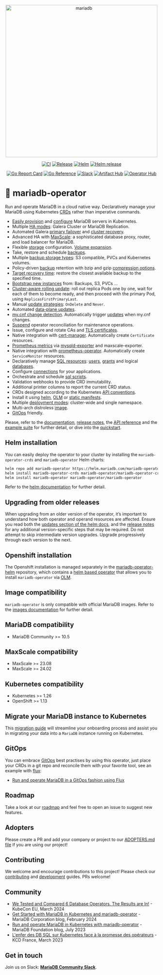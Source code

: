 <p align="center" width="100%">
<img src="https://mariadb-operator.github.io/mariadb-operator/assets/mariadb_centered_whitebg.svg" alt="mariadb" width="500"/>
</p>

<p align="center">
<a href="https://github.com/mariadb-operator/mariadb-operator/actions/workflows/ci.yml"><img src="https://github.com/mariadb-operator/mariadb-operator/actions/workflows/ci.yml/badge.svg" alt="CI"></a>
<a href="https://github.com/mariadb-operator/mariadb-operator/actions/workflows/release.yml"><img src="https://github.com/mariadb-operator/mariadb-operator/actions/workflows/release.yml/badge.svg" alt="Release"></a>
<a href="https://github.com/mariadb-operator/mariadb-operator/actions/workflows/helm.yml"><img src="https://github.com/mariadb-operator/mariadb-operator/actions/workflows/helm.yml/badge.svg" alt="Helm"></a>
<a href="https://github.com/mariadb-operator/mariadb-operator/actions/workflows/helm-release.yml"><img src="https://github.com/mariadb-operator/mariadb-operator/actions/workflows/helm-release.yml/badge.svg" alt="Helm release"></a>
</p>

<p align="center">
<a href="https://goreportcard.com/report/github.com/mariadb-operator/mariadb-operator"><img src="https://goreportcard.com/badge/github.com/mariadb-operator/mariadb-operator" alt="Go Report Card"></a>
<a href="https://pkg.go.dev/github.com/mariadb-operator/mariadb-operator"><img src="https://pkg.go.dev/badge/github.com/mariadb-operator/mariadb-operator.svg" alt="Go Reference"></a>
<a href="https://r.mariadb.com/join-community-slack"><img alt="Slack" src="https://img.shields.io/badge/slack-join_chat-blue?logo=Slack&label=slack&style=flat"></a>
<a href="https://artifacthub.io/packages/helm/mariadb-operator/mariadb-operator"><img src="https://img.shields.io/endpoint?url=https://artifacthub.io/badge/repository/mariadb-operator" alt="Artifact Hub"></a>
<a href="https://operatorhub.io/operator/mariadb-operator"><img src="https://img.shields.io/badge/Operator%20Hub-mariadb--operator-red" alt="Operator Hub"></a>
</p>

# 🦭 mariadb-operator

Run and operate MariaDB in a cloud native way. Declaratively manage your MariaDB using Kubernetes [CRDs](https://kubernetes.io/docs/tasks/extend-kubernetes/custom-resources/custom-resource-definitions/) rather than imperative commands.
- [Easily provision](./examples/manifests/mariadb_minimal.yaml) and [configure](./examples/manifests/mariadb_full.yaml) MariaDB servers in Kubernetes.
- Multiple [HA modes](./docs/HA.md): Galera Cluster or MariaDB Replication.
- Automated Galera [primary failover](./docs/HA.md) and [cluster recovery](./docs/GALERA.md#galera-cluster-recovery).
- Advanced HA with [MaxScale](./docs/MAXSCALE.md): a sophisticated database proxy, router, and load balancer for MariaDB.
- Flexible [storage](./docs/STORAGE.md) configuration. [Volume expansion](./docs/STORAGE.md#volume-resize).
- Take, restore and schedule [backups](./docs/BACKUP.md). 
- Multiple [backup storage types](./docs/BACKUP.md#storage-types): S3 compatible, PVCs and Kubernetes volumes.
- Policy-driven [backup](./docs/BACKUP.md#retention-policy) retention with bzip and gzip [compression options](./docs/BACKUP.md#compression).
- [Target recovery time](./docs/BACKUP.md#target-recovery-time): restore the closest available backup to the specified time.
- [Bootstrap new instances](./docs/BACKUP.md#bootstrap-new-mariadb-instances-from-backups) from: Backups, S3, PVCs ...
- [Cluster-aware rolling update](./docs/UPDATES.md#replicasfirstprimarylast): roll out replica Pods one by one, wait for each of them to become ready, and then proceed with the primary Pod, using `ReplicasFirstPrimaryLast`.
- Manual [update strategies](./docs/UPDATES.md#update-strategies): `OnDelete` and `Never`.
- Automated [data-plane updates](./docs/UPDATES.md#auto-update-data-plane).
- [my.cnf change detection](./docs/CONFIGURATION.md#mycnf). Automatically trigger [updates](./docs/UPDATES.md) when my.cnf changes.
- [Suspend](./docs/SUSPEND.md) operator reconciliation for maintenance operations.
- Issue, configure and rotate CAs and [TLS certificates](./docs/TLS.md).
- Native integration with [cert-manager](https://github.com/cert-manager/cert-manager). Automatically create `Certificate` resources.
- [Prometheus metrics](./docs/METRICS.md) via [mysqld-exporter](https://github.com/prometheus/mysqld_exporter) and maxscale-exporter.
- Native integration with [prometheus-operator](https://github.com/prometheus-operator/prometheus-operator). Automatically create `ServiceMonitor` resources.
- Declaratively manage [SQL resources](./docs/SQL_RESOURCES.md): [users](./examples/manifests/user.yaml), [grants](./examples/manifests/grant.yaml) and logical [databases](./examples/manifests/database.yaml).
- Configure [connections](./examples/manifests/connection.yaml) for your applications.
- Orchestrate and schedule [sql scripts](./examples/manifests/sqljobs).
- Validation webhooks to provide CRD immutability.
- Additional printer columns to report the current CRD status.
- CRDs designed according to the Kubernetes [API conventions](https://github.com/kubernetes/community/blob/master/contributors/devel/sig-architecture/api-conventions.md).
- Install it using [helm](./docs/HELM.md), [OLM](https://operatorhub.io/operator/mariadb-operator) or [static manifests](./deploy/manifests).
- Multiple [deployment modes](./docs/HELM.md#deployment-modes): cluster-wide and single namespace.
- Multi-arch distroless [image](https://github.com/orgs/mariadb-operator/packages/container/package/mariadb-operator).
- [GitOps](#gitops) friendly.

Please, refer to the [documentation](./docs/), [release notes](https://github.com/mariadb-operator/mariadb-operator/releases), the [API reference](./docs/API_REFERENCE.md) and the [example suite](./examples/) for further detail, or dive into the [quickstart](./docs/QUICKSTART.md).

## Helm installation

You can easily deploy the operator to your cluster by installing the `mariadb-operator-crds` and `mariadb-operator` Helm charts:

```bash
helm repo add mariadb-operator https://helm.mariadb.com/mariadb-operator
helm install mariadb-operator-crds mariadb-operator/mariadb-operator-crds
helm install mariadb-operator mariadb-operator/mariadb-operator
```

Refer to the [helm documentation](./docs/HELM.md) for further detail.

## Upgrading from older releases
When upgrading from an older version of the operator, it’s important to understand how both operator and operand resources are affected.  Ensure you read both the [updates section of the helm docs](https://github.com/mariadb-operator/mariadb-operator/blob/main/docs/HELM.md#updates), and the [release notes](https://github.com/mariadb-operator/mariadb-operator/releases) for any additional version-specific steps that may be required. Do not attempt to skip intermediate version upgrades. Upgrade progressively through each version to the next.

## Openshift installation

The Openshift installation is managed separately in the [mariadb-operator-helm](https://github.com/mariadb-operator/mariadb-operator-helm) repository, which contains a [helm based operator](https://sdk.operatorframework.io/docs/building-operators/helm/) that allows you to install `mariadb-operator` via [OLM](https://olm.operatorframework.io/docs/).

## Image compatibility
`mariadb-operator` is only compatible with official MariaDB images. Refer to the [images documentation](./docs/DOCKER.md) for further detail.

## MariaDB compatibility
- MariaDB Community >= 10.5

## MaxScale compatibility
- MaxScale >= 23.08 
- MaxScale >= 24.02

## Kubernetes compatibility
- Kubernetes >= 1.26
- OpenShift >= 1.13

## Migrate your MariaDB instance to Kubernetes

This [migration guide](./docs/BACKUP.md#migrating-an-external-mariadb-to-a-mariadb-running-in-kubernetes) will streamline your onboarding process and assist you in migrating your data into a `MariaDB` instance running on Kubernetes.

## GitOps

You can embrace [GitOps](https://opengitops.dev/) best practises by using this operator, just place your CRDs in a git repo and reconcile them with your favorite tool, see an example with [flux](https://fluxcd.io/):
- [Run and operate MariaDB in a GitOps fashion using Flux](./examples/flux/)

## Roadmap

Take a look at our [roadmap](./ROADMAP.md) and feel free to open an issue to suggest new features.

## Adopters

Please create a PR and add your company or project to our [ADOPTERS.md file](./ADOPTERS.md) if you are using our project!

## Contributing

We welcome and encourage contributions to this project! Please check our [contributing](./CONTRIBUTING.md) and [development](./docs/DEVELOPMENT.md) guides. PRs welcome!

## Community

- [We Tested and Compared 6 Database Operators. The Results are In!](https://www.youtube.com/watch?v=l33pcnQ4cUQ&t=17m25s) - KubeCon EU, March 2024
- [Get Started with MariaDB in Kubernetes and mariadb-operator](https://mariadb.com/resources/blog/get-started-with-mariadb-in-kubernetes-and-mariadb-operator/) - MariaDB Corporation blog, February 2024
- [Run and operate MariaDB in Kubernetes with mariadb-operator](https://mariadb.org/mariadb-in-kubernetes-with-mariadb-operator/) - MariaDB Foundation blog, July 2023
- [L'enfer des DB SQL sur Kubernetes face à la promesse des opérateurs](https://www.youtube.com/watch?v=d_ka7PlWo1I&t=2415s&ab_channel=KCDFrance) - KCD France, March 2023

## Get in touch

Join us on Slack: **[MariaDB Community Slack](https://r.mariadb.com/join-community-slack)**.
